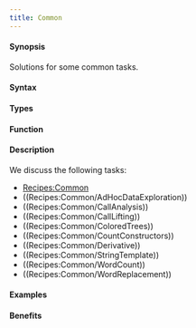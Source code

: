 ```yaml
---
title: Common
---
```


#### Synopsis

Solutions for some common tasks.

#### Syntax

#### Types

#### Function

#### Description

We discuss the following tasks:

* [Recipes:Common](/docs//Recipes/Common)
* ((Recipes:Common/AdHocDataExploration))
* ((Recipes:Common/CallAnalysis))
* ((Recipes:Common/CallLifting))
* ((Recipes:Common/ColoredTrees))
* ((Recipes:Common/CountConstructors))
* ((Recipes:Common/Derivative))
* ((Recipes:Common/StringTemplate))
* ((Recipes:Common/WordCount))
* ((Recipes:Common/WordReplacement))

#### Examples

#### Benefits


